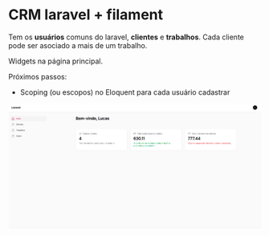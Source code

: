 # CRM laravel + filament

Tem os **usuários** comuns do laravel, **clientes** e **trabalhos**. Cada cliente pode ser asociado a mais de um trabalho.

Widgets na página principal.

Próximos passos:
 - Scoping (ou escopos) no Eloquent para cada usuário cadastrar 

![img.png](img.png)
